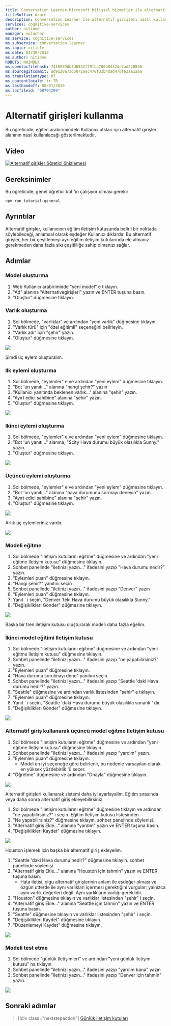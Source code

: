 ```yaml
---
title: Conversation Learner-Microsoft bilişsel hizmetler ile alternatif girdileri kullanma | Microsoft Docs
titleSuffix: Azure
description: Conversation Learner ile alternatif girişleri nasıl kullanacağınızı öğrenin.
services: cognitive-services
author: nitinme
manager: nolachar
ms.service: cognitive-services
ms.subservice: conversation-learner
ms.topic: article
ms.date: 04/30/2018
ms.author: nitinme
ROBOTS: NOINDEX
ms.openlocfilehash: 7416939db8d6552f79fba700b8432de2ad228846
ms.sourcegitcommit: ad9120a73d5072aac478f33b4dad47bf63aa1aaa
ms.translationtype: MT
ms.contentlocale: tr-TR
ms.lasthandoff: 08/01/2019
ms.locfileid: "68704209"
---
```

# <a name="how-to-use-alternative-inputs"></a>Alternatif girişleri kullanma

Bu öğreticide, eğitim arabirimindeki Kullanıcı utsları için alternatif girişler alanının nasıl kullanılacağı gösterilmektedir.

## <a name="video"></a>Video

[![Alternatif girişler öğretici önizlemesi](https://aka.ms/cl_Tutorial_v3_AlternativeInputs_Preview)](https://aka.ms/cl_Tutorial_v3_AlternativeInputs)

## <a name="requirements"></a>Gereksinimler
Bu öğreticide, genel öğretici bot 'ın çalışıyor olması gerekir

    npm run tutorial-general

## <a name="details"></a>Ayrıntılar
Alternatif girişler, kullanıcının eğitim iletişim kutusunda belirli bir noktada söylebileceği, anlamsal olarak eşdeğer Kullanıcı dıklardır. Bu alternatif girişler, her bir çeşitlemeyi ayrı eğitim iletişim kutularında ele almanız gerekmeden daha fazla sıkı çeşitliliğe sahip olmanızı sağlar.

## <a name="steps"></a>Adımlar

### <a name="create-the-model"></a>Model oluşturma

1. Web Kullanıcı arabiriminde "yeni model" e tıklayın.
2. "Ad" alanına "Alternativegirişleri" yazın ve ENTER tuşuna basın.
3. "Oluştur" düğmesine tıklayın.

### <a name="entity-creation"></a>Varlık oluşturma

1. Sol bölmede, "varlıklar" ve ardından "yeni varlık" düğmesine tıklayın.
2. "Varlık türü" için "özel eğitimli" seçeneğini belirleyin.
3. "Varlık adı" için "şehir" yazın.
4. "Oluştur" düğmesine tıklayın.

![](../media/T10_actions.png)

Şimdi üç eylem oluşturalım.

### <a name="create-the-first-action"></a>Ilk eylemi oluşturma

1. Sol bölmede, "eylemler" e ve ardından "yeni eylem" düğmesine tıklayın.
2. "Bot 'un yanıtı..." alanına "hangi şehir?" yazın
3. "Kullanıcı yanıtında beklenen varlık..." alanına "şehir" yazın.
4. "Ayırt edici sahibine" alanına "şehir" yazın.
5. "Oluştur" düğmesine tıklayın.

![](../media/T10_action_create_1.png)

### <a name="create-the-second-action"></a>Ikinci eylemi oluşturma

1. Sol bölmede, "eylemler" e ve ardından "yeni eylem" düğmesine tıklayın.
2. "Bot 'un yanıtı..." alanına, "$city Hava durumu büyük olasılıkla Sunny." yazın.
3. "Oluştur" düğmesine tıklayın.

![](../media/T10_action_create_2.png)

### <a name="create-the-third-action"></a>Üçüncü eylemi oluşturma

1. Sol bölmede, "eylemler" e ve ardından "yeni eylem" düğmesine tıklayın.
2. "Bot 'un yanıtı..." alanına "hava durumunu sormayı deneyin" yazın.
3. "Ayırt edici sahibine" alanına "şehir" yazın.
4. "Oluştur" düğmesine tıklayın.

![](../media/T10_action_create_3.png)

Artık üç eylemleriniz vardır.

![](../media/T10_actions.png)

### <a name="train-the-model"></a>Modeli eğitme

1. Sol bölmede "Iletişim kutularını eğitme" düğmesine ve ardından "yeni eğitme Iletişim kutusu" düğmesine tıklayın.
2. Sohbet panelinde "iletinizi yazın..." ifadesini yazıp "Hava durumu nedir?" yazın.
3. "Eylemleri puan" düğmesine tıklayın.
4. "Hangi şehir?" yanıtını seçin
5. Sohbet panelinde "iletinizi yazın..." ifadesini yazıp "Denver" yazın
6. "Eylemleri puan" düğmesine tıklayın.
7. Yanıt ' ı seçin, "Denver 'teki Hava durumu büyük olasılıkla Sunny."
8. "Değişiklikleri Gönder" düğmesine tıklayın.

![](../media/T10_training_1.png)

Başka bir tren iletişim kutusu oluşturarak modeli daha fazla eğelim.

### <a name="second-model-train-dialog"></a>İkinci model eğitimi Iletişim kutusu

1. Sol bölmede "Iletişim kutularını eğitme" düğmesine ve ardından "yeni eğitme Iletişim kutusu" düğmesine tıklayın.
2. Sohbet panelinde "iletinizi yazın..." ifadesini yazıp "ne yapabilirsiniz?" yazın.
3. "Eylemleri puan" düğmesine tıklayın.
4. "Hava durumu sorulmayı dene" yanıtını seçin.
5. Sohbet panelinde "iletinizi yazın..." ifadesini yazıp "Seattle 'daki Hava durumu nedir?" yazın.
6. "Seattle" düğmesine ve ardından varlık listesinden "şehir" e tıklayın.
7. "Eylemleri puan" düğmesine tıklayın.
8. Yanıt ' ı seçin, "Seattle 'daki Hava durumu büyük olasılıkla sunank ' dır.
9. "Değişiklikleri Gönder" düğmesine tıklayın.

![](../media/T10_training_2.png)

### <a name="third-model-train-dialog-using-alternative-input"></a>Alternatif giriş kullanarak üçüncü model eğitme Iletişim kutusu

1. Sol bölmede "Iletişim kutularını eğitme" düğmesine ve ardından "yeni eğitme Iletişim kutusu" düğmesine tıklayın.
2. Sohbet panelinde "iletinizi yazın..." ifadesini yazıp "yardım" yazın.
3. "Eylemleri puan" düğmesine tıklayın.
    - Model en iyi seçeneğe göre belirlenir, bu nedenle varsayılan olarak en yüksek yüzdebirlik 'ü seçer.
4. "Öğretme" düğmesine ve ardından "Onayla" düğmesine tıklayın.

![](../media/T10_training_3.png)

Alternatif girişleri kullanarak sistemi daha iyi ayarlayalim. Eğitim sırasında veya daha sonra alternatif giriş ekleyebilirsiniz.

1. Sol bölmede "Iletişim kutularını eğitme" düğmesine tıklayın ve ardından "ne yapabilirsiniz?" i seçin. Eğitim Iletişim kutusu listesinden.
1. "Ne yapabilirsiniz?" düğmesine tıklayın. sohbet panelinde söylenişi.
1. "Alternatif giriş Ekle..." alanına "yardım" yazın ve ENTER tuşuna basın.
1. "Değişiklikleri Kaydet" düğmesine tıklayın.

![](../media/T10_training_4.png)

Houston işlemek için başka bir alternatif giriş ekleyelim.

1. "Seattle 'daki Hava durumu nedir?" düğmesine tıklayın. sohbet panelinde söylenişi.
1. "Alternatif giriş Ekle..." alanına "Houston için tahmin" yazın ve ENTER tuşuna basın.
   - Hata iletisi, olgu alternatif girişlerinin anlam ile eşdeğer olması ve özgün utterde ile aynı varlıkları içermesi gerektiğini vurgular; yalnızca aynı varlık değerleri değil. Aynı varlıkların varlığı gereklidir.
1. "Houston" düğmesine tıklayın ve varlıklar listesinden "şehir" i seçin.
1. "Alternatif giriş Ekle..." alanına "Seattle için tahmin" yazın ve ENTER tuşuna basın.
1. "Seattle" düğmesine tıklayın ve varlıklar listesinden "şehir" i seçin.
1. "Değişiklikleri Kaydet" düğmesine tıklayın.
1. "Düzenlemeyi Kaydet" düğmesine tıklayın.

![](../media/T10_training_5.png)

### <a name="testing-the-model"></a>Modeli test etme

1. Sol bölmede "günlük Iletişimleri" ve ardından "yeni günlük Iletişim kutusu" na tıklayın.
2. Sohbet panelinde "iletinizi yazın..." ifadesini yazıp "yardım bana" yazın
3. Sohbet panelinde "iletinizi yazın..." ifadesini yazıp "Denver için tahmin" yazın.

![](../media/T10_logdialog.png)

## <a name="next-steps"></a>Sonraki adımlar

> [!div class="nextstepaction"]
> [Günlük iletişim kutuları](./11-log-dialogs.md)
